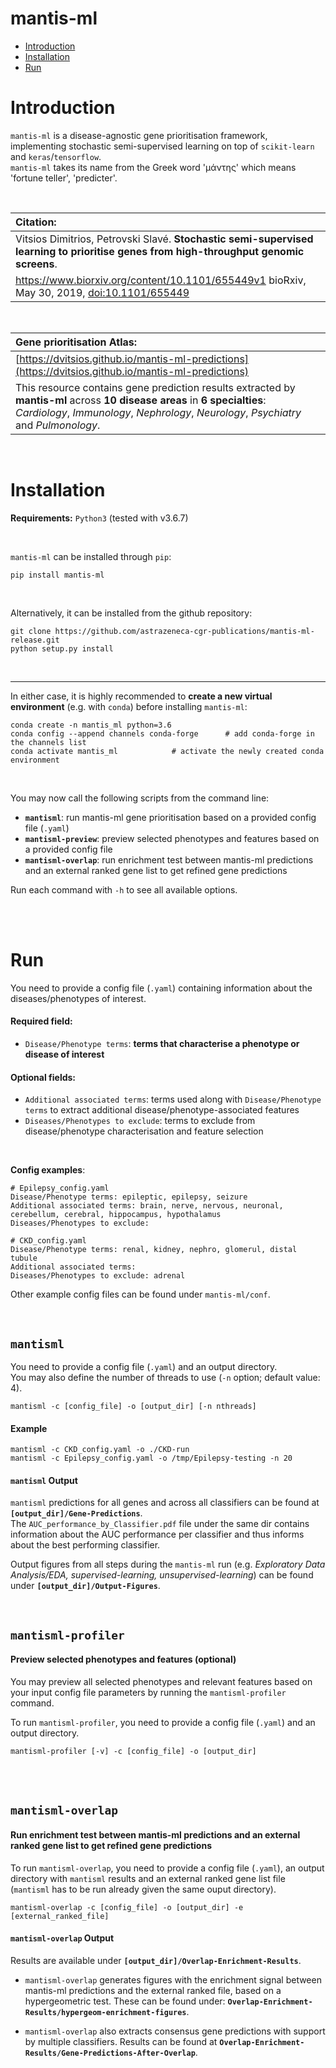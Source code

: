 # mantis-ml 

- [Introduction](#introduction) 
- [Installation](#installation) 
- [Run](#run) 



Introduction
============
`mantis-ml` is a disease-agnostic gene prioritisation framework, implementing stochastic semi-supervised learning on top of `scikit-learn` and `keras`/`tensorflow`.  
`mantis-ml` takes its name from the Greek word 'μάντης' which means 'fortune teller', 'predicter'.

<br>

|Citation: |
| :---- |
|Vitsios Dimitrios, Petrovski Slavé. **Stochastic semi-supervised learning to prioritise genes from high-throughput genomic screens**. <br/>
https://www.biorxiv.org/content/10.1101/655449v1 bioRxiv, May 30, 2019, [doi:10.1101/655449](https://doi.org/10.1101/655449) |

<br>

| Gene prioritisation Atlas: |
| :---- |
| [https://dvitsios.github.io/mantis-ml-predictions](https://dvitsios.github.io/mantis-ml-predictions) |
| This resource contains gene prediction results extracted by **mantis-ml** across **10 disease areas** in **6 specialties**: _Cardiology_, _Immunology_, _Nephrology_, _Neurology_, _Psychiatry_ and _Pulmonology_. |


<br>

Installation
============
**Requirements:** `Python3` (tested with v3.6.7)

<br>

`mantis-ml` can be installed through `pip`:
```
pip install mantis-ml
```

<br>

Alternatively, it can be installed from the github repository:

```
git clone https://github.com/astrazeneca-cgr-publications/mantis-ml-release.git
python setup.py install
```

<br>

---

In either case, it is highly recommended to **create a new virtual environment** (e.g. with `conda`) before installing `mantis-ml`:
```
conda create -n mantis_ml python=3.6
conda config --append channels conda-forge   	# add conda-forge in the channels list
conda activate mantis_ml			# activate the newly created conda environment
```

<br>


You may now call the following scripts from the command line:
- **`mantisml`**: run mantis-ml gene prioritisation based on a provided config file (`.yaml`)
- **`mantisml-preview`**: preview selected phenotypes and features based on a provided config file
- **`mantisml-overlap`**: run enrichment test between mantis-ml predictions and an external ranked gene list to get refined gene predictions

Run each command with `-h` to see all available options.


<br><br>



Run
===

You need to provide a config file (`.yaml`) containing information about the diseases/phenotypes of interest.
<br>


#### Required field:
- `Disease/Phenotype terms`: **terms that characterise a phenotype or disease of interest**


#### Optional fields:
- `Additional associated terms`: terms used along with `Disease/Phenotype terms` to extract additional disease/phenotype-associated features
- `Diseases/Phenotypes to exclude`: terms to exclude from disease/phenotype characterisation and feature selection


<br>


**Config examples**:
```
# Epilepsy_config.yaml
Disease/Phenotype terms: epileptic, epilepsy, seizure
Additional associated terms: brain, nerve, nervous, neuronal, cerebellum, cerebral, hippocampus, hypothalamus
Diseases/Phenotypes to exclude: 
```
```
# CKD_config.yaml
Disease/Phenotype terms: renal, kidney, nephro, glomerul, distal tubule 
Additional associated terms: 
Diseases/Phenotypes to exclude: adrenal
```

Other example config files can be found under `mantis-ml/conf`. 

<br>




## `mantisml`
You need to provide a config file (`.yaml`) and an output directory. 
<br>
You may also define the number of threads to use (`-n` option; default value: 4).
```
mantisml -c [config_file] -o [output_dir] [-n nthreads]
```

#### Example
```
mantisml -c CKD_config.yaml -o ./CKD-run
mantisml -c Epilepsy_config.yaml -o /tmp/Epilepsy-testing -n 20
```


#### `mantisml` Output
`mantisml` predictions for all genes and across all classifiers can be found at **`[output_dir]/Gene-Predictions`**. 
<br>
The `AUC_performance_by_Classifier.pdf` file under the same dir contains information about the AUC performance per classifier and thus informs about the best performing classifier.

Output figures from all steps during the `mantis-ml` run (e.g. *Exploratory Data Analysis/EDA, supervised-learning, unsupervised-learning*) can be found under **`[output_dir]/Output-Figures`**.

<br>

## `mantisml-profiler`

#### Preview selected phenotypes and features (optional)
You may preview all selected phenotypes and relevant features based on your input config file parameters by running the `mantisml-profiler` command.
<br>

To run `mantisml-profiler`, you need to provide a config file (`.yaml`) and an output directory.
```
mantisml-profiler [-v] -c [config_file] -o [output_dir]
```

<br><br>

## `mantisml-overlap`
#### Run enrichment test between mantis-ml predictions and an external ranked gene list to get refined gene predictions

To run `mantisml-overlap`, you need to provide a config file (`.yaml`), an output directory with `mantisml` results and an external ranked gene list file (`mantisml` has to be run already given the same ouput directory).
```
mantisml-overlap -c [config_file] -o [output_dir] -e [external_ranked_file]
```


#### `mantisml-overlap` Output
Results are available under **`[output_dir]/Overlap-Enrichment-Results`**.

- `mantisml-overlap` generates figures with the enrichment signal between mantis-ml predictions and the external ranked file, based on a hypergeometric test. 
These can be found under: **`Overlap-Enrichment-Results/hypergeom-enrichment-figures`**.

- `mantisml-overlap` also extracts consensus gene predictions with support by multiple classifiers. 
Results can be found at **`Overlap-Enrichment-Results/Gene-Predictions-After-Overlap`**.


